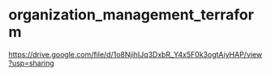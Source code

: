 # organization_management_terraform

https://drive.google.com/file/d/1o8NjihIJq3DxbR_Y4x5F0k3ogtAiyHAP/view?usp=sharing